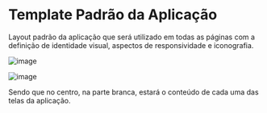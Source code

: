 # Template Padrão da Aplicação

Layout padrão da aplicação que será utilizado em todas as páginas com a definição de identidade visual, aspectos de responsividade e iconografia.

![image](https://user-images.githubusercontent.com/59934631/198919689-52cdbdac-06cd-4a60-a236-3d457fdf3920.png)

![image](https://user-images.githubusercontent.com/59934631/198919622-bb6d3055-cefe-40fa-81b0-2aa67a6d79da.png)


Sendo que no centro, na parte branca, estará o conteúdo de cada uma das telas da aplicação.
